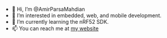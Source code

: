 - 👋 Hi, I’m @AmirParsaMahdian
- 👀 I’m interested in embedded, web, and mobile development.
- 🌱 I’m currently learning the nRF52 SDK.
- 📫 You can reach me at [my website](https://apmahdian.com)

<!---
AmirParsaMahdian/AmirParsaMahdian is a ✨ special ✨ repository because its `README.md` (this file) appears on your GitHub profile.
You can click the Preview link to take a look at your changes.
--->
